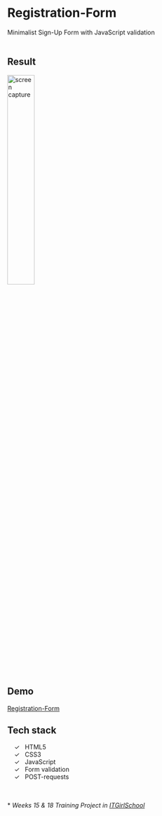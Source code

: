 # Registration-Form

Minimalist Sign-Up Form with JavaScript validation
<br><br>

## Result
<img width="35%" alt="screen capture" src="../main/assets/img/captureweb.jpeg">

## Demo
[Registration-Form]

## Tech stack 

&nbsp;&nbsp;&nbsp;&nbsp;&check;&nbsp;&nbsp; HTML5<br>
&nbsp;&nbsp;&nbsp;&nbsp;&check;&nbsp;&nbsp; CSS3<br>
&nbsp;&nbsp;&nbsp;&nbsp;&check;&nbsp;&nbsp; JavaScript<br>
&nbsp;&nbsp;&nbsp;&nbsp;&check;&nbsp;&nbsp; Form validation<br>
&nbsp;&nbsp;&nbsp;&nbsp;&check;&nbsp;&nbsp; POST-requests<br> 




<br><br> 
\* _Weeks 15 & 18 Training Project in [ITGirlSchool]_ 
  

   [ITGirlSchool]: <https://itgirlschool.com/en>
   [Registration-Form]: <https://alenagm.github.io/Registration-Form/>
